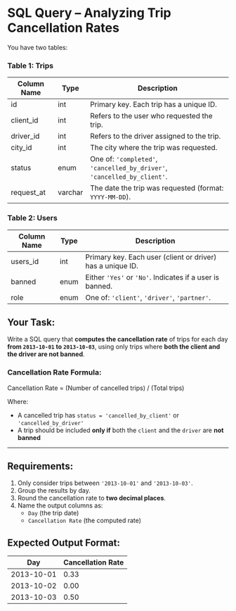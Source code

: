 # SQL Query – Analyzing Trip Cancellation Rates

You have two tables:

### **Table 1: Trips**

| Column Name | Type    | Description |
|-------------|---------|-------------|
| id          | int     | Primary key. Each trip has a unique ID. |
| client_id   | int     | Refers to the user who requested the trip. |
| driver_id   | int     | Refers to the driver assigned to the trip. |
| city_id     | int     | The city where the trip was requested. |
| status      | enum    | One of: `'completed'`, `'cancelled_by_driver'`, `'cancelled_by_client'`. |
| request_at  | varchar | The date the trip was requested (format: `YYYY-MM-DD`). |



### **Table 2: Users**

| Column Name | Type | Description |
|-------------|------|-------------|
| users_id    | int  | Primary key. Each user (client or driver) has a unique ID. |
| banned      | enum | Either `'Yes'` or `'No'`. Indicates if a user is banned. |
| role        | enum | One of: `'client'`, `'driver'`, `'partner'`. |



##  Your Task:
Write a SQL query that **computes the cancellation rate** of trips for each day **from `2013-10-01` to `2013-10-03`**, using only trips where **both the client and the driver are not banned**.

###  Cancellation Rate Formula:

Cancellation Rate = (Number of cancelled trips) / (Total trips)


Where:
- A cancelled trip has `status = 'cancelled_by_client'` or `'cancelled_by_driver'`
- A trip should be included **only if** both the `client` and the `driver` are **not banned**

---

## Requirements:

1. Only consider trips between `'2013-10-01'` and `'2013-10-03'`.
2. Group the results by day.
3. Round the cancellation rate to **two decimal places**.
4. Name the output columns as:
   - `Day` (the trip date)
   - `Cancellation Rate` (the computed rate)


## Expected Output Format:

| Day        | Cancellation Rate |
|------------|-------------------|
| 2013-10-01 | 0.33              |
| 2013-10-02 | 0.00              |
| 2013-10-03 | 0.50              |


